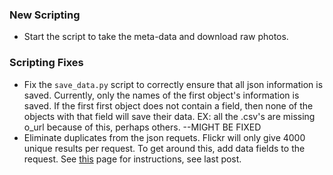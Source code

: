 ### New Scripting
* Start the script to take the meta-data and download raw photos.

### Scripting Fixes
* Fix the `save_data.py` script to correctly ensure that all json information is saved. Currently, only the names of the first object's information is saved. If the first first object does not contain a field, then none of the objects with that field will save their data. EX: all the .csv's are missing o_url because of this, perhaps others. --MIGHT BE FIXED
* Eliminate duplicates from the json requets. Flickr will only give 4000 unique results per request. To get around this, add data fields to the request. See [this](<http://stackoverflow.com/questions/1994037/flickr-api-returning-duplicate-photos>) page for instructions, see last post.
